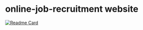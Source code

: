# online-job-recruitment website
[![Readme Card](https://github-readme-stats.vercel.app/api/pin/?username=butasi&repo=online-job-recruitment&theme=radical)](https://github.com/butasi/online-job-recruitment)
